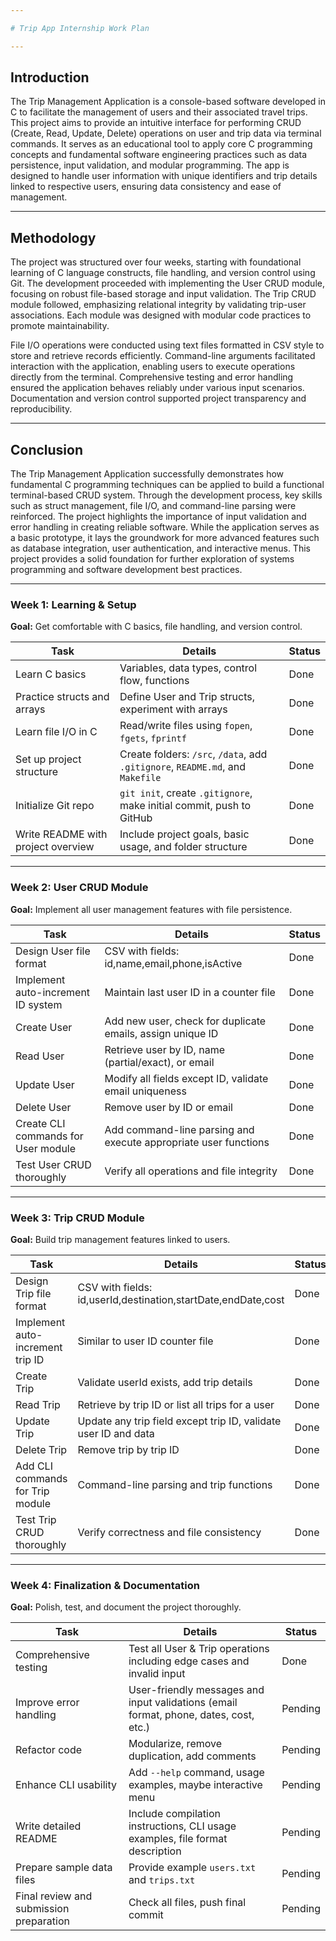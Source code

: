 ```yaml
---

# Trip App Internship Work Plan

---
```


## Introduction

The Trip Management Application is a console-based software developed in C to facilitate the management of users and their associated travel trips. This project aims to provide an intuitive interface for performing CRUD (Create, Read, Update, Delete) operations on user and trip data via terminal commands. It serves as an educational tool to apply core C programming concepts and fundamental software engineering practices such as data persistence, input validation, and modular programming. The app is designed to handle user information with unique identifiers and trip details linked to respective users, ensuring data consistency and ease of management.

---

## Methodology

The project was structured over four weeks, starting with foundational learning of C language constructs, file handling, and version control using Git. The development proceeded with implementing the User CRUD module, focusing on robust file-based storage and input validation. The Trip CRUD module followed, emphasizing relational integrity by validating trip-user associations. Each module was designed with modular code practices to promote maintainability.

File I/O operations were conducted using text files formatted in CSV style to store and retrieve records efficiently. Command-line arguments facilitated interaction with the application, enabling users to execute operations directly from the terminal. Comprehensive testing and error handling ensured the application behaves reliably under various input scenarios. Documentation and version control supported project transparency and reproducibility.

---

## Conclusion

The Trip Management Application successfully demonstrates how fundamental C programming techniques can be applied to build a functional terminal-based CRUD system. Through the development process, key skills such as struct management, file I/O, and command-line parsing were reinforced. The project highlights the importance of input validation and error handling in creating reliable software. While the application serves as a basic prototype, it lays the groundwork for more advanced features such as database integration, user authentication, and interactive menus. This project provides a solid foundation for further exploration of systems programming and software development best practices.

---

### Week 1: Learning & Setup

**Goal:** Get comfortable with C basics, file handling, and version control.

| Task                               | Details                                                                        | Status  |
| ---------------------------------- | ------------------------------------------------------------------------------ | ------- |
| Learn C basics                     | Variables, data types, control flow, functions                                 |  Done   |
| Practice structs and arrays        | Define User and Trip structs, experiment with arrays                           |  Done   |
| Learn file I/O in C                | Read/write files using `fopen`, `fgets`, `fprintf`                             |  Done   |
| Set up project structure           | Create folders: `/src`, `/data`, add `.gitignore`, `README.md`, and `Makefile` |  Done   |
| Initialize Git repo                | `git init`, create `.gitignore`, make initial commit, push to GitHub           |  Done   |
| Write README with project overview | Include project goals, basic usage, and folder structure                       |  Done   |

---

### Week 2: User CRUD Module

**Goal:** Implement all user management features with file persistence.

| Task                                | Details                                                         | Status  |
| ----------------------------------- | --------------------------------------------------------------- | ------- |
| Design User file format             | CSV with fields: id,name,email,phone,isActive                   |  Done   |
| Implement auto-increment ID system  | Maintain last user ID in a counter file                         |  Done   |
| Create User                         | Add new user, check for duplicate emails, assign unique ID      |  Done   |
| Read User                           | Retrieve user by ID, name (partial/exact), or email             |  Done   |
| Update User                         | Modify all fields except ID, validate email uniqueness          |  Done   |
| Delete User                         | Remove user by ID or email                                      |  Done   |
| Create CLI commands for User module | Add command-line parsing and execute appropriate user functions |  Done   |
| Test User CRUD thoroughly           | Verify all operations and file integrity                        |  Done   |

---

### Week 3: Trip CRUD Module

**Goal:** Build trip management features linked to users.

| Task                             | Details                                                         | Status  |
| -------------------------------- | --------------------------------------------------------------- | ------- |
| Design Trip file format          | CSV with fields: id,userId,destination,startDate,endDate,cost   |  Done   |
| Implement auto-increment trip ID | Similar to user ID counter file                                 |  Done   |
| Create Trip                      | Validate userId exists, add trip details                        |  Done   | 
| Read Trip                        | Retrieve by trip ID or list all trips for a user                |  Done   | 
| Update Trip                      | Update any trip field except trip ID, validate user ID and data |  Done   |
| Delete Trip                      | Remove trip by trip ID                                          |  Done   |
| Add CLI commands for Trip module | Command-line parsing and trip functions                         |  Done   |
| Test Trip CRUD thoroughly        | Verify correctness and file consistency                         |  Done   |

---

### Week 4: Finalization & Documentation

**Goal:** Polish, test, and document the project thoroughly.

| Task                                    | Details                                                                               | Status  |
| --------------------------------------- | ------------------------------------------------------------------------------------- | ------- |
| Comprehensive testing                   | Test all User & Trip operations including edge cases and invalid input                |  Done   |
| Improve error handling                  | User-friendly messages and input validations (email format, phone, dates, cost, etc.) | Pending |
| Refactor code                           | Modularize, remove duplication, add comments                                          | Pending |
| Enhance CLI usability                   | Add `--help` command, usage examples, maybe interactive menu                          | Pending |
| Write detailed README                   | Include compilation instructions, CLI usage examples, file format description         | Pending |
| Prepare sample data files               | Provide example `users.txt` and `trips.txt`                                           | Pending |
| Final review and submission preparation | Check all files, push final commit                                                    | Pending |

